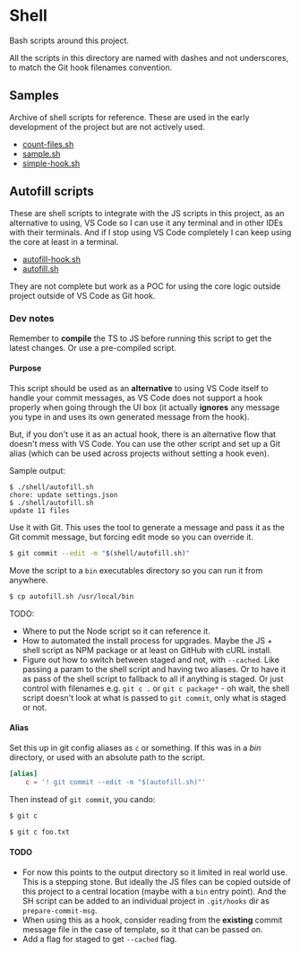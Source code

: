 # Shell

Bash scripts around this project.

All the scripts in this directory are named with dashes and not underscores, to match the Git hook filenames convention.


## Samples

Archive of shell scripts for reference. These are used in the early development of the project but are not actively used.

- [count-files.sh](count-files.sh)
- [sample.sh](sample.sh)
- [simple-hook.sh](simple-hook.sh)


## Autofill scripts

These are shell scripts to integrate with the JS scripts in this project, as an alternative to using, VS Code so I can use it any terminal and in other IDEs with their terminals. And if I stop using VS Code completely I can keep using the core at least in a terminal.

- [autofill-hook.sh](autofill-hook.sh)
- [autofill.sh](autofill.sh)

They are not complete but work as a POC for using the core logic outside project outside of VS Code as Git hook.

### Dev notes

Remember to **compile** the TS to JS before running this script to get the latest changes. Or use a pre-compiled script.

#### Purpose

This script should be used as an **alternative** to using VS Code itself to handle your commit messages, as VS Code does not support a hook properly when going through the UI box (it actually **ignores** any message you type in and uses its own generated message from the hook).

But, if you don't use it as an actual hook, there is an alternative flow that doesn't mess with VS Code. You can use the other script and set up a Git alias (which can be used across projects without setting a hook even).

Sample output:

```console
$ ./shell/autofill.sh
chore: update settings.json
$ ./shell/autofill.sh
update 11 files
```

Use it with Git. This uses the tool to generate a message and pass it as the Git commit message, but forcing edit mode so you can override it.

```sh
$ git commit --edit -m "$(shell/autofill.sh)"
```

Move the script to a `bin` executables directory so you can run it from anywhere.

```sh
$ cp autofill.sh /usr/local/bin
```

TODO:

- Where to put the Node script so it can reference it.
- How to automated the install process for upgrades. Maybe the JS + shell script as NPM package or at least on GitHub with cURL install.
- Figure out how to switch between staged and not, with `--cached`. Like passing a param to the shell script and having two aliases. Or to have it as pass of the shell script to fallback to all if anything is staged. Or just control with filenames e.g. `git c .` or `git c package*` - oh wait, the shell script doesn't look at what is passed to `git commit`, only what is staged or not.

#### Alias

Set this up in git config aliases as `c` or something. If this was in a _bin_ directory, or used with an absolute path to the script.

```toml
[alias]
    c = '! git commit --edit -m "$(autofill.sh)"'
```

Then instead of `git commit`, you  cando:

```sh
$ git c

$ git c foo.txt
```

#### TODO

- For now this points to the output directory so it limited in real world use. This is a stepping
stone. But ideally the JS files can be copied outside of this project to a central location (maybe
with a `bin` entry point). And the SH script can be added to an individual project in `.git/hooks` dir as `prepare-commit-msg`.
- When using this as a hook, consider reading from the **existing** commit message file in the case
of template, so it that can be passed on.
- Add a flag for staged to get `--cached` flag.
